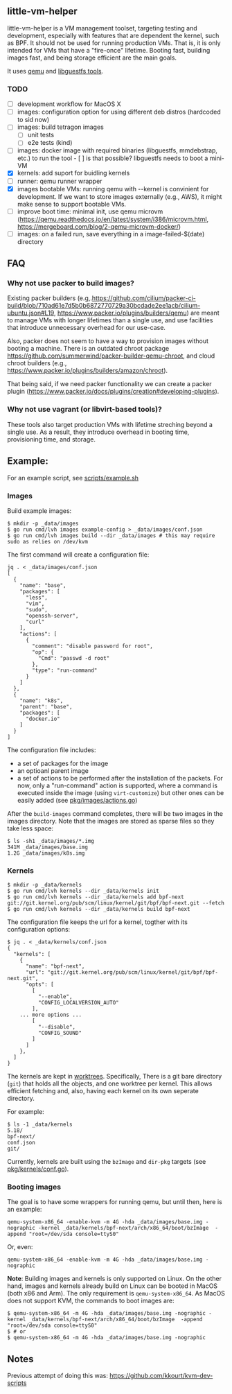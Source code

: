 ##  little-vm-helper

little-vm-helper is a VM management toolset, targeting testing and development, especially with
features that are dependent the kernel, such as BPF. It should not be used for running production
VMs. That is, it is only intended for VMs that have a "fire-once" lifetime. Booting fast, building
images fast, and being storage efficient are the main goals.

It uses [qemu](https://www.qemu.org/) and [libguestfs tools](https://libguestfs.org/).

### TODO
 - [ ] development workflow for MacOS X
 - [ ] images: configuration option for using different deb distros (hardcoded to sid now)
 - [ ] images: build tetragon images
   - [ ] unit tests
   - [ ] e2e tests (kind)
 - [ ] images: docker image with required binaries (libguestfs, mmdebstrap, etc.) to run the tool
        - [ ]  is that possible? libguestfs needs to boot a mini-VM
 - [x] kernels: add suport for buidling kernels
 - [ ] runner: qemu runner wrapper
 - [x] images bootable VMs: running qemu with --kernel is convinient for development. If we want to store images externally (e.g., AWS), it might make sense to support bootable VMs.
 - [ ] improve boot time: minimal init, use qemu microvm (https://qemu.readthedocs.io/en/latest/system/i386/microvm.html, https://mergeboard.com/blog/2-qemu-microvm-docker/)
 - [ ] images: on a failed run, save everything in a image-failed-$(date) directory

## FAQ

### Why not use packer to build images?

Existing packer builders
(e.g,.https://github.com/cilium/packer-ci-build/blob/710ad61e7d5b0b6872770729a30bcdade2ee1acb/cilium-ubuntu.json#L19,
https://www.packer.io/plugins/builders/qemu) are meant to manage VMs with
longer lifetimes than a single use, and use facilities that introduce unnecessary overhead for our use-case.

Also, packer does not seem to have a way to provision images without booting a
machine. There is an outdated chroot package
https://github.com/summerwind/packer-builder-qemu-chroot, and cloud chroot builders
(e.g., https://www.packer.io/plugins/builders/amazon/chroot).

That being said, if we need packer functionality we can create a packer plugin
(https://www.packer.io/docs/plugins/creation#developing-plugins).

### Why not use vagrant (or libvirt-based tools)?

These tools also target production VMs with lifetime streching beyond a single
use. As a result, they introduce overhead in booting time, provisioning time,
and storage.

## Example:

For an example script, see [scripts/example.sh](scripts/example.sh)

### Images

Build example images:
```
$ mkdir -p _data/images
$ go run cmd/lvh images example-config > _data/images/conf.json
$ go run cmd/lvh images build --dir _data/images # this may require sudo as relies on /dev/kvm
```

The first command will create a configuration file:
```
jq . < _data/images/conf.json 
[
  {
    "name": "base",
    "packages": [
      "less",
      "vim",
      "sudo",
      "openssh-server",
      "curl"
    ],
    "actions": [
      {
        "comment": "disable password for root",
        "op": {
          "Cmd": "passwd -d root"
        },
        "type": "run-command"
      }
    ]
  },
  {
    "name": "k8s",
    "parent": "base",
    "packages": [
      "docker.io"
    ]
  }
]
```

The configuration file includes:
 * a set of packages for the image
 * an optioanl parent image
 * a set of actions to be performed after the installation of the packets. For now, only a
   "run-command" action  is supported, where a command is executed inside the image (using
   `virt-customize`) but other ones can be easily added (see
   [pkg/images/actions.go](pkg/images/actions.go))

After the `build-images` command completes, there will be two images in the images directory. Note
that the images are stored as sparse files so they take less space:

```
$ ls -sh1 _data/images/*.img
341M _data/images/base.img
1.2G _data/images/k8s.img
```


### Kernels

```
$ mkdir -p _data/kernels
$ go run cmd/lvh kernels --dir _data/kernels init
$ go run cmd/lvh kernels --dir _data/kernels add bpf-next git://git.kernel.org/pub/scm/linux/kernel/git/bpf/bpf-next.git --fetch
$ go run cmd/lvh kernels --dir _data/kernels build bpf-next
```

The configuration file keeps the url for a kernel, togther with its configuration options:
```
$ jq . < _data/kernels/conf.json  
{
  "kernels": [
    {
      "name": "bpf-next",
      "url": "git://git.kernel.org/pub/scm/linux/kernel/git/bpf/bpf-next.git",
      "opts": [
        [
          "--enable",
          "CONFIG_LOCALVERSION_AUTO"
        ],
	... more options ...
        [
          "--disable",
          "CONFIG_SOUND"
        ]
      ]
    },
  ]
}
```

The kernels are kept in [worktrees](https://git-scm.com/docs/git-worktree). Specifically, There is a
git bare directory (`git`) that holds all the objects, and one worktree per kernel. This allows
efficient fetching and, also, having each kernel on its own seperate directory.

For example:
```
$ ls -1 _data/kernels 
5.18/
bpf-next/
conf.json
git/
```

Currently, kernels are built using the `bzImage` and `dir-pkg` targets (see [pkg/kernels/conf.go](pkg/kernels/conf.go)).

### Booting images

The goal is to have some wrappers for running qemu, but until then, here is an example:

```
qemu-system-x86_64 -enable-kvm -m 4G -hda _data/images/base.img -nographic -kernel _data/kernels/bpf-next/arch/x86_64/boot/bzImage  -append "root=/dev/sda console=ttyS0"
```

Or, even:

```
qemu-system-x86_64 -enable-kvm -m 4G -hda _data/images/base.img -nographic
```

**Note**: Building images and kernels is only supported on Linux. On the other hand, images and kernels already build on Linux can be booted in MacOS (both x86 and Arm). The only requirement is ```qemu-system-x86_64```. As MacOS does not support KVM, the commands to boot images are:

```
$ qemu-system-x86_64 -m 4G -hda _data/images/base.img -nographic -kernel _data/kernels/bpf-next/arch/x86_64/boot/bzImage  -append "root=/dev/sda console=ttyS0"
$ # or
$ qemu-system-x86_64 -m 4G -hda _data/images/base.img -nographic
```

## Notes

Previous attempt of doing this was: https://github.com/kkourt/kvm-dev-scripts
